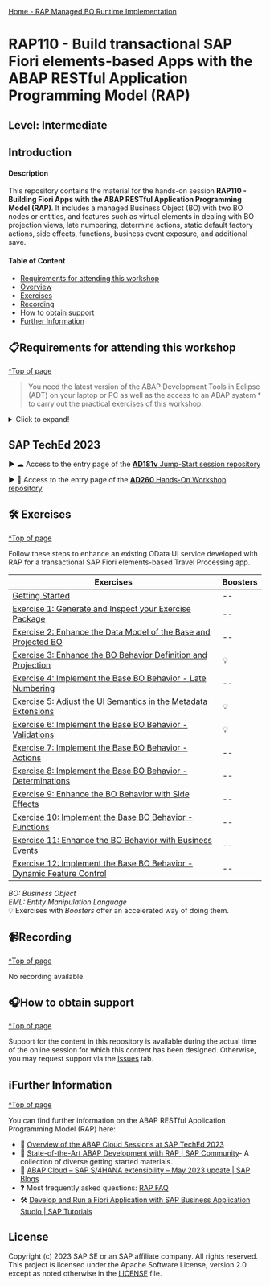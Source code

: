 [Home - RAP Managed BO Runtime Implementation](../README.md)  

<!-- Markdwon Guide 
https://docs.github.com/en/get-started/writing-on-github/getting-started-with-writing-and-formatting-on-github/basic-writing-and-formatting-syntax 
-->

# RAP110 - Build transactional SAP Fiori elements-based Apps with the ABAP RESTful Application Programming Model (RAP)

## Level: Intermediate

## Introduction

#### Description
This repository contains the material for the hands-on session **RAP110 - Building Fiori Apps with the ABAP RESTful Application Programming Model (RAP)**. It includes a managed Business Object (BO) with two BO nodes or entities, and features such as virtual elements in dealing with BO projection views, late numbering, determine actions, static default factory actions, side effects, functions, business event exposure, and additional save. 

#### Table of Content
- [Requirements for attending this workshop](#requirements-for-attending-this-workshop)
- [Overview](#overview)
- [Exercises](#-exercises)
- [Recording](#recording)
- [How to obtain support](#how-to-obtain-support) 
- [Further Information](#further-information)

## 📋Requirements for attending this workshop 
[^Top of page](#)

> You need the latest version of the ABAP Development Tools in Eclipse (ADT) on your laptop or PC as well as the access to an ABAP system * to carry out the practical exercises of this workshop. 

<details>
  <summary>Click to expand!</summary>

The requirements to follow the exercises in this repository are:
1. [Install the latest Eclipse platform and the latest ABAP Development Tools (ADT) plugin](https://developers.sap.com/tutorials/abap-install-adt.html)
2. [Create an user on the SAP BTP, ABAP environment Trial](https://developers.sap.com/tutorials/abap-environment-trial-onboarding.html) (_Read exception below_)
3. [Create an ABAP Cloud Project](https://developers.sap.com/tutorials/abap-environment-create-abap-cloud-project.html)


>> ⚠ **Exception regarding SAP events such as "ABAP Developer Day"**:   
>> → A dedicated ABAP system with pre-generated packages for the hands-on workshop participants will be provided.   
>> → Access to the system details for this on-site workshop will be provided by the instructors during the session.    
</details>

<!--
<details>
  <summary>Click to expand!</summary>

You **MUST** have installed the latest version of Eclipse and the latest version of the ABAP Development Tools (ADT) plugin in it.   
 
Please check the following two short documents how to do this if you have not already done it:  
 - [Install the newest Eclipse platform and the newest ABAP Development Tools (ADT) plugin](https://developers.sap.com/tutorials/abap-install-adt.html)  
 - [Adapt the Web Browser settings in your ADT installation](https://github.com/SAP-samples/abap-platform-rap-workshops/blob/main/requirements_rap_workshops.md#4-adapt-the-web-browser-settings-in-your-adt-installation)  
 
You also need a user on an SAP BTP ABAP Environment, an SAP S/4HANA Cloud, public edition (3SL), or an SAP S/4HANA 2023 system - e.g. SAP BTP ABAP Environment Trial.  

  > PS: All exercises except Exercise 9 (_Side Effects_) and Exercise 11.4 (_Local Event Consumption_) can be performed on SAP S/4HANA 2022.  
  
Please check the following tutorial if you do not have a working account yet:  
 - [Create an SAP BTP ABAP Environment Trial User](https://developers.sap.com/tutorials/abap-environment-trial-onboarding.html)

> ⚠**Please note**⚠:    
> Participants of SAP events (e.g. **DSAG ABAP Developer Days 2023** or **ASUG TechConnect**) will carry out the various exercises on a dedicated ABAP system set up by SAP for the specific event.    

</details>
-->

## SAP TechEd 2023

▶ ☁ Access to the entry page of the [**AD181v** Jump-Start session repository](https://github.com/SAP-samples/teched2023-AD181v/blob/main/README.md)  

▶ 🏦 Access to the entry page of the [**AD260** Hands-On Workshop repository](https://github.com/SAP-samples/teched2023-AD260/blob/main/README.md)  


<!--
## 🔎Overview

> This workshop is all about RAP fundamentals; especially about how to use RAP core features when building greenfield implementations.

<details>
  <summary>Click to expand!</summary>

### Business Scenario
> In this hands-on session we will guide you through the development of the OData service of a SAP Fiori elements based _Travel Processing App_ with RAP, using the _managed_ business object (BO) runtime implementation with semantic key and late numbering. We will give you more details on the scenario in the different exercises.
>   
> The OData service you are going to implement is based on the _ABAP Flight Reference Scenario_. To set the business context, the scenario is the following: The department responsible for managing worldwide Travels for multiple Agencies is requesting you to build a new Fiori app with draft capabilities for processing (i.e. creating, updating and deleting) Travels. 
  
<details>
  <summary>Click to expand!</summary>

The resulting _Travel_ app is a SAP Fiori elements-based List Report app with search, filter, and draft capabilities for processing travel bookings. A navigation to an Object Page for displaying the details of each _travel_ entry in the list report is offered. The application will look like this: 

**List Report**:
<img src="exercises/images/rap110_travelapp01.png" alt="RAP110 Travel App - List Report" width="100%">
  
**Object Page**: 
<img src="exercises/images/rap110_travelapp02.png" alt="RAP110 Travel App - Object Page" width="100%">

Below is the simplified _Flight_ data model underlying the app.

<img src="exercises/images/rap110_datamodel.png" alt="RAP110 Data Model" width="80%">

</details>

### About the ABAP RESTful Application Programming Model (RAP)
[^Top of page](#)
   
> **ABAP Cloud** is the development model for building cloud-ready business apps, services and extensions on SAP BTP and all SAP S/4HANA editions, i.e. public or private cloud, and even on-premise.
>
> The **ABAP RESTful Application Programming Model (RAP)** is the centerpiece of _ABAP Cloud development model_ for building transactional, cloud-ready SAP Fiori apps and Web APIs. RAP offers a set of concepts, tools, languages, and powerful frameworks provided on the ABAP platform. It supports the efficient development of innovative and cloud-ready enterprise applications, as well as the extension of SAP standard applications in an upgrade-stable way in the cloud and on-premise.

<details>
<summary>Click to expand!</summary>

RAP is an enabler for improving the user experience and innovating business processes in ABAP-based SAP solutions by leveraging SAP Fiori, SAP HANA, and the cloud. 
It is a long-term strategic solution for ABAP development on SAP’s flagship product SAP S/4HANA, in the cloud and on-premise (as of release 1909), as well as on the SAP BTP ABAP Environment.

The illustration below shows the high-level end-to-end development stack when working with RAP.  

<img src="exercises/images/rap_bigpicture.png" alt="RAP Big Picture" width="80%">

</details>

</details>

-->

## 🛠 Exercises
[^Top of page](#)

Follow these steps to enhance an existing OData UI service developed with RAP for a transactional SAP Fiori elements-based Travel Processing app.

| Exercises | Boosters |
| ------------- | -- |
| [Getting Started](exercises/ex00/README.md) | -- |
| [Exercise 1: Generate and Inspect your Exercise Package](exercises/ex01/README.md) | -- |
| [Exercise 2: Enhance the Data Model of the Base and Projected BO](exercises/ex02/README.md) | -- |
| [Exercise 3: Enhance the BO Behavior Definition and Projection](exercises/ex03/README.md) | 💡 |
| [Exercise 4: Implement the Base BO Behavior - Late Numbering](exercises/ex04/README.md) | -- |
| [Exercise 5: Adjust the UI Semantics in the Metadata Extensions](exercises/ex05/README.md) | 💡  |
| [Exercise 6: Implement the Base BO Behavior - Validations](exercises/ex06/README.md) | 💡 |
| [Exercise 7: Implement the Base BO Behavior - Actions](exercises/ex07/README.md) | -- |
| [Exercise 8: Implement the Base BO Behavior - Determinations](exercises/ex08/README.md) | -- |
| [Exercise 9: Enhance the BO Behavior with Side Effects](exercises/ex09/README.md) | -- |
| [Exercise 10: Implement the Base BO Behavior - Functions](exercises/ex10/README.md) | -- |
| [Exercise 11: Enhance the BO Behavior with Business Events](exercises/ex11/README.md) | -- |
| [Exercise 12: Implement the Base BO Behavior - Dynamic Feature Control](exercises/ex12/README.md) | -- |

<!--
| [Exercise 13: Explore the Entity Manipulation Language (EML)](exercises/ex13/README.md) | -- |
-->
   
_BO: Business Object_  
_EML: Entity Manipulation Language_    
💡 Exercises with _Boosters_ offer an accelerated way of doing them. 

## 📹Recording 
[^Top of page](#)

No recording available. 

## 🎧How to obtain support
[^Top of page](#)

Support for the content in this repository is available during the actual time of the online session for which this content has been designed. Otherwise, you may request support via the [Issues](../../../../issues) tab.

## ℹFurther Information
[^Top of page](#)

You can find further information on the ABAP RESTful Application Programming Model (RAP) here:
  - 📍 [Overview of the ABAP Cloud Sessions at SAP TechEd 2023](https://blogs.sap.com/2023/10/02/abap-cloud-at-sap-teched-in-2023/)  
  - 📃 [State-of-the-Art ABAP Development with RAP | SAP Community](https://community.sap.com/topics/abap/rap)- A collection of diverse getting started materials.   
  - 📄 [ABAP Cloud – SAP S/4HANA extensibility – May 2023 update | SAP Blogs](https://blogs.sap.com/2023/05/26/abap-cloud-sap-s-4hana-extensibility-may-2023-update/)
  - ❓ Most frequently asked questions: [RAP FAQ](https://blogs.sap.com/2020/10/16/abap-restful-application-programming-model-faq/) 
  - 🛠 [Develop and Run a Fiori Application with SAP Business Application Studio | SAP Tutorials](https://developers.sap.com/tutorials/abap-environment-deploy-cf-production.html) 
  

## License
Copyright (c) 2023 SAP SE or an SAP affiliate company. All rights reserved. This project is licensed under the Apache Software License, version 2.0 except as noted otherwise in the [LICENSE](LICENSES/Apache-2.0.txt) file.
